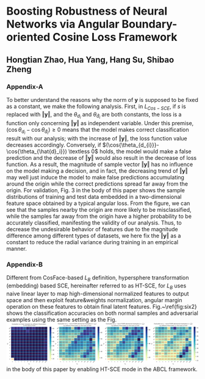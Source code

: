 # Boosting Robustness of Neural Networks via Angular Boundary-oriented Cosine Loss Framework
## Hongtian Zhao, Hua Yang, Hang Su, Shibao Zheng
### Appendix-A
To better understand the reasons why the norm of $\boldsymbol{y}$ is supposed to be fixed as a constant, we make the following analysis. First, in $L_{Cos-SCE}$, if $s$ is replaced with $\Vert \boldsymbol{y} \Vert$, and the $\theta_{d_{i}}$ and $\theta_{\hat{d}_{i}}$ are both constants, the loss is a 
function only concerning $\Vert \boldsymbol{y} \Vert$ as independent variable. Under this premise, $(\cos{\theta_{d_{i}}}-\cos{\theta_{\hat{d}_i}}) \geq 0$ means that the model makes correct classification result with our analysis; with the increase of $\Vert \boldsymbol{y} \Vert$, 
the loss function value decreases accordingly. Conversely, if $(\cos{\theta_{d_{i}}}-\cos{\theta_{\hat{d}_i}}) \textless 0$ holds, the model would make a false prediction and the decrease of $\Vert \boldsymbol{y} \Vert$ would also result in the decrease of loss function. As a result, the magnitude of sample vector $\Vert \boldsymbol{y} \Vert$ has no influence on the model making a decision, and in fact, the decreasing trend of $\Vert \boldsymbol{y} \Vert$ may well 
just induce the model to make false predictions accumulating around the origin while the correct predictions spread far away from the origin. For validation, Fig. 3 in the body of this paper shows the sample distributions of training and test data embedded in a two-dimensional feature space obtained by a typical angular loss.
From the figure, we can see that the samples nearby the origin are more likely to be misclassified, while the samples far away from the origin have a higher probability to be accurately classified, manifesting the validity of our analysis. Thus, to decrease the undesirable behavior of features due to the magnitude difference among different types of datasets, 
we here fix the $\Vert \boldsymbol{y} \Vert$ as a constant to reduce the radial variance during training in an empirical manner.

### Appendix-B
Different from CosFace-based $L_B$ definition, hypersphere transformation (embedding) based SCE, hereinafter referred to as HT-SCE, for $L_B$ uses naive linear layer to map high-dimensional normalized features to output space and then exploit feature$\&$weights normalization, angular margin operation on these features to obtain final latent features.
Fig.~\ref{fig:six2} shows the classification accuracies on both normal samples and adversarial examples using the same setting as the Fig.
![Fig1](Fig1.png "The test accuracy decreases with the increase in $s$ of the SCE-based method. The numerical values of $s$ have some impact on the accuracy of different adversarial examples in this method, and the trends are similar among different adversarial examples. For all given abnormal samples, it indicates that the overall performance including test accuracy and robustness under this mode at $s=5$ can obtain good results.")
in the body of this paper by enabling HT-SCE mode in the ABCL framework.
